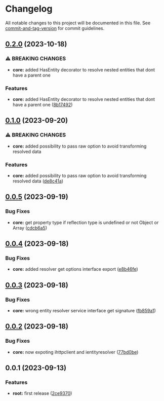 # Changelog

All notable changes to this project will be documented in this file. See [commit-and-tag-version](https://github.com/absolute-version/commit-and-tag-version) for commit guidelines.

## [0.2.0](https://github.com/mrmilu/schema_data_loader/compare/core@v0.1.0...core@v0.2.0) (2023-10-18)


### ⚠ BREAKING CHANGES

* **core:** added HasEntity decorator to resolve nested entities that dont have a parent one

### Features

* **core:** added HasEntity decorator to resolve nested entities that dont have a parent one ([8b17492](https://github.com/mrmilu/schema_data_loader/commit/8b174925a37238f3cde16d14f635cb49d5819c93))

## [0.1.0](https://github.com/mrmilu/schema_data_loader/compare/core@v0.0.5...core@v0.1.0) (2023-09-20)


### ⚠ BREAKING CHANGES

* **core:** added possibility to pass raw option to avoid transforming resolved data

### Features

* **core:** added possibility to pass raw option to avoid transforming resolved data ([de8c41a](https://github.com/mrmilu/schema_data_loader/commit/de8c41a6d4b92dc5b7498a4cc64c05829684c200))

## [0.0.5](https://github.com/mrmilu/schema_data_loader/compare/core@v0.0.4...core@v0.0.5) (2023-09-19)


### Bug Fixes

* **core:** get property type if reflection type is undefined or not Object or Array ([cdcb6a5](https://github.com/mrmilu/schema_data_loader/commit/cdcb6a5fe32578f17f7c9d988ca9b1fcdfcffac7))

## [0.0.4](https://github.com/mrmilu/schema_data_loader/compare/core@v0.0.3...core@v0.0.4) (2023-09-18)


### Bug Fixes

* **core:** added resolver get options interface export ([e8b46fe](https://github.com/mrmilu/schema_data_loader/commit/e8b46fef0ff2839a55cdfc5e6e01b3914bd10a1f))

## [0.0.3](https://github.com/mrmilu/schema_data_loader/compare/core@v0.0.2...core@v0.0.3) (2023-09-18)


### Bug Fixes

* **core:** wrong entity resolver service interface get signature ([fb859a1](https://github.com/mrmilu/schema_data_loader/commit/fb859a186309266be2aca6f231c938e6cf7b376f))

## [0.0.2](https://github.com/mrmilu/schema_data_loader/compare/core@v0.0.1...core@v0.0.2) (2023-09-18)


### Bug Fixes

* **core:** now expoting ihttpclient and ientityresolver ([77bd0be](https://github.com/mrmilu/schema_data_loader/commit/77bd0be3bd223d36fbcda9394e69da1ebc92891c))

## 0.0.1 (2023-09-13)


### Features

* **root:** first release ([2ce9370](https://github.com/mrmilu/schema_data_loader/commit/2ce9370e47a6cfcd34ff8f2a8414e66a25b212c3))
